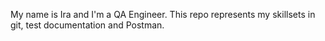 My name is Ira and I'm a QA Engineer.
This repo represents my skillsets in git, test documentation and Postman.
 